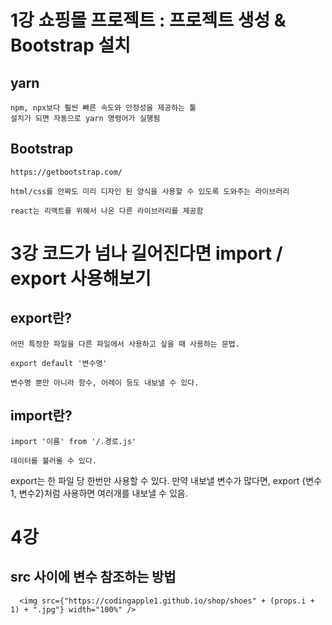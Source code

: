 # 1강 쇼핑몰 프로젝트 : 프로젝트 생성 & Bootstrap 설치

## yarn

	npm, npx보다 훨씬 빠른 속도와 안정성을 제공하는 툴
	설치가 되면 자동으로 yarn 명령어가 실행됨
## Bootstrap

	https://getbootstrap.com/

	html/css를 안짜도 미리 디자인 된 양식을 사용할 수 있도록 도와주는 라이브러리

	react는 리액트를 위해서 나온 다른 라이브러리를 제공함


# 3강 코드가 넘나 길어진다면 import / export 사용해보기

## export란?

	어떤 특정한 파일을 다른 파일에서 사용하고 싶을 때 사용하는 문법. 

	export default '변수명'

	변수명 뿐만 아니라 함수, 어레이 등도 내보낼 수 있다. 

## import란?
	
	import '이름' from '/.경로.js'

	데이터를 불러올 수 있다. 

export는 한 파일 당 한번만 사용할 수 있다. 만약 내보낼 변수가 많다면, export {변수1, 변수2}처럼 사용하면 여러개를 내보낼 수 있음. 



# 4강

## src 사이에 변수 참조하는 방법

      <img src={"https://codingapple1.github.io/shop/shoes" + (props.i + 1) + ".jpg"} width="100%" />